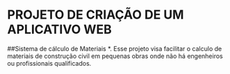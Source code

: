 # PROJETO DE CRIAÇÃO DE UM APLICATIVO WEB 
 ##Sistema de cálculo de Materiais
 *. Esse projeto visa facilitar o calculo de materiais de construção civil em pequenas obras onde não há engenheiros ou profissionais qualificados.
